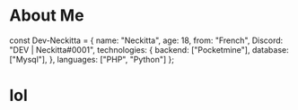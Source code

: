 # About Me 


const Dev-Neckitta = {
    name: "Neckitta",
    age: 18,
    from: "French",
    Discord: "DEV | Neckitta#0001",
    technologies: {
        backend: ["Pocketmine"],
        database: ["Mysql"],
    },
    languages: ["PHP", "Python"]
};


# lol
